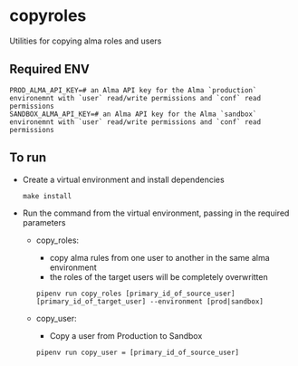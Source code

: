 # copyroles

Utilities for copying alma roles and users

## Required ENV
```shell
PROD_ALMA_API_KEY=# an Alma API key for the Alma `production` environemnt with `user` read/write permissions and `conf` read permissions
SANDBOX_ALMA_API_KEY=# an Alma API key for the Alma `sandbox` environemnt with `user` read/write permissions and `conf` read permissions
```
## To run

- Create a virtual environment and install dependencies
    
    `make install`

- Run the command from the virtual environment, passing in the required parameters 
    - copy_roles: 
        - copy alma rules from one user to another in the same alma environment
        -  the roles of the target users will be completely overwritten

         `pipenv run copy_roles [primary_id_of_source_user] [primary_id_of_target_user] --environment [prod|sandbox]`
    - copy_user: 
        - Copy a user from Production to Sandbox

         `pipenv run copy_user = [primary_id_of_source_user]`
    
